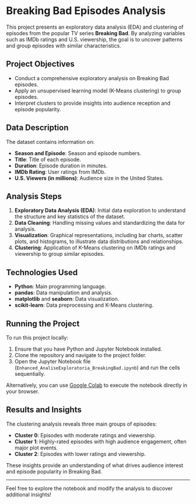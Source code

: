 
# Breaking Bad Episodes Analysis

This project presents an exploratory data analysis (EDA) and clustering of episodes from the popular TV series **Breaking Bad**. By analyzing variables such as IMDb ratings and U.S. viewership, the goal is to uncover patterns and group episodes with similar characteristics.

## Project Objectives
- Conduct a comprehensive exploratory analysis on Breaking Bad episodes.
- Apply an unsupervised learning model (K-Means clustering) to group episodes.
- Interpret clusters to provide insights into audience reception and episode popularity.

## Data Description
The dataset contains information on:
- **Season and Episode**: Season and episode numbers.
- **Title**: Title of each episode.
- **Duration**: Episode duration in minutes.
- **IMDb Rating**: User ratings from IMDb.
- **U.S. Viewers (in millions)**: Audience size in the United States.

## Analysis Steps
1. **Exploratory Data Analysis (EDA)**: Initial data exploration to understand the structure and key statistics of the dataset.
2. **Data Cleaning**: Handling missing values and standardizing the data for analysis.
3. **Visualization**: Graphical representations, including bar charts, scatter plots, and histograms, to illustrate data distributions and relationships.
4. **Clustering**: Application of K-Means clustering on IMDb ratings and viewership to group similar episodes.

## Technologies Used
- **Python**: Main programming language.
- **pandas**: Data manipulation and analysis.
- **matplotlib** and **seaborn**: Data visualization.
- **scikit-learn**: Data preprocessing and K-Means clustering.

## Running the Project
To run this project locally:
1. Ensure that you have Python and Jupyter Notebook installed.
2. Clone the repository and navigate to the project folder.
3. Open the Jupyter Notebook file (`Enhanced_AnaliseExploratoria_BreakingBad.ipynb`) and run the cells sequentially.

Alternatively, you can use [Google Colab](https://colab.research.google.com/) to execute the notebook directly in your browser.

## Results and Insights
The clustering analysis reveals three main groups of episodes:
- **Cluster 0**: Episodes with moderate ratings and viewership.
- **Cluster 1**: Highly-rated episodes with high audience engagement, often major plot events.
- **Cluster 2**: Episodes with lower ratings and viewership.

These insights provide an understanding of what drives audience interest and episode popularity in Breaking Bad.

---

Feel free to explore the notebook and modify the analysis to discover additional insights!
